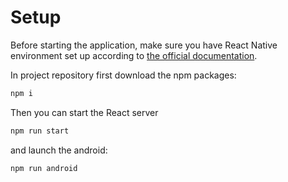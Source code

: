 # Setup
Before starting the application, make sure you have React Native environment set up according to [the official documentation](https://reactnative.dev/docs/environment-setup).

In project repository first download the npm packages:
```bash
npm i
```
Then you can start the React server
```bash
npm run start
```
and launch the android:
```bash
npm run android
```

